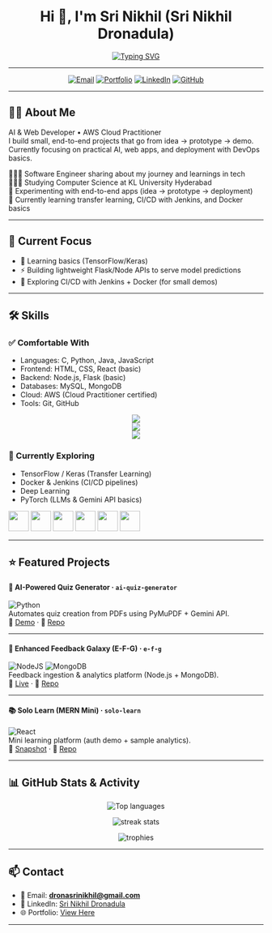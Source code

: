 
<div align="center">

# Hi 👋, I'm <b>Sri Nikhil</b> (Sri Nikhil Dronadula)  
<div align="center">

[![Typing SVG](https://readme-typing-svg.herokuapp.com?font=Fira+Code&duration=4000&pause=1000&color=F70A8D&width=600&lines=AI+ML+Enthusiast;Full+Stack+Developer;Exploring+Cloud+Architecture+and+DevOps)](https://git.io/typing-svg)

</div>


---

<!-- Contact badges -->
<a href="mailto:dronasrinikhil@gmail.com"><img alt="Email" src="https://img.shields.io/badge/Email-dronasrinikhil@gmail.com-c14438?style=for-the-badge&logo=gmail"/></a>
<a href="https://portfolio-git-main-srinikhil2005s-projects.vercel.app/"><img alt="Portfolio" src="https://img.shields.io/badge/Portfolio-View-000?style=for-the-badge&logo=vercel"/></a>
<a href="http://www.linkedin.com/in/srinikhildronadula"><img alt="LinkedIn" src="https://img.shields.io/badge/LinkedIn-Connect-0A66C2?style=for-the-badge&logo=linkedin"/></a>
<a href="https://github.com/SRINIKHIL2005"><img alt="GitHub" src="https://img.shields.io/badge/GitHub-@SRINIKHIL2005-181717?style=for-the-badge&logo=github"/></a>

---

</div>

## 👨‍💻 About Me
AI & Web Developer • AWS Cloud Practitioner  
I build small, end-to-end projects that go from idea → prototype → demo.  
Currently focusing on practical AI, web apps, and deployment with DevOps basics.  

👩🏻‍💻 Software Engineer sharing about my journey and learnings in tech  
👩🏻‍🎓 Studying Computer Science at KL University Hyderabad  
🎨 Experimenting with end-to-end apps (idea → prototype → deployment)  
💭 Currently learning transfer learning, CI/CD with Jenkins, and Docker basics  

---

## 🚀 Current Focus
- 🧠 Learning basics (TensorFlow/Keras)  
- ⚡ Building lightweight Flask/Node APIs to serve model predictions  
- 🐳 Exploring CI/CD with Jenkins + Docker (for small demos)  

---

## 🛠️ Skills

### ✅ Comfortable With
- Languages: C, Python, Java, JavaScript  
- Frontend: HTML, CSS, React (basic)  
- Backend: Node.js, Flask (basic)  
- Databases: MySQL, MongoDB  
- Cloud: AWS (Cloud Practitioner certified)  
- Tools: Git, GitHub  


<p align="center">
  <!-- Languages -->
  <img src="https://skillicons.dev/icons?i=python,java,javascript,c,react,nodejs,flask" />
  <br/>
  <!-- Databases & Cloud -->
  <img src="https://skillicons.dev/icons?i=mongodb,mysql,firebase,postgres,aws,docker" />
  <br/>
  <!-- Tools -->
  <img src="https://skillicons.dev/icons?i=git,github,vscode,figma" />
</p>

### 🚀 Currently Exploring
- TensorFlow / Keras (Transfer Learning)  
- Docker & Jenkins (CI/CD pipelines)
- Deep Learning 
- PyTorch (LLMs & Gemini API basics)
  
<p>
  <img src="https://cdn.jsdelivr.net/gh/devicons/devicon/icons/tensorflow/tensorflow-original.svg" width="40" height="40"/>
  <img src="https://cdn.jsdelivr.net/gh/devicons/devicon/icons/docker/docker-original.svg" width="40" height="40"/>
  <img src="https://cdn.jsdelivr.net/gh/devicons/devicon/icons/jenkins/jenkins-original.svg" width="40" height="40"/>
  <img src="https://cdn.jsdelivr.net/gh/devicons/devicon/icons/firebase/firebase-plain.svg" width="40" height="40"/>
  <img src="https://cdn.jsdelivr.net/gh/devicons/devicon/icons/pytorch/pytorch-original.svg" width="40" height="40"/>
  <img src="https://cdn.jsdelivr.net/gh/devicons/devicon/icons/vscode/vscode-original.svg" width="40" height="40"/>
</p>

---

## ⭐ Featured Projects

#### 📝 AI-Powered Quiz Generator · `ai-quiz-generator`  
![Python](https://img.shields.io/badge/Python-3776AB?logo=python&logoColor=white)  
Automates quiz creation from PDFs using PyMuPDF + Gemini API.  
🔗 [Demo](https://srinikhil2005.github.io/AI-Powered-Quiz-Generator/) · 🔗 [Repo](https://github.com/SRINIKHIL2005/AI-Powered-Quiz-Generator)

---

#### 💬 Enhanced Feedback Galaxy (E-F-G) · `e-f-g`  
![NodeJS](https://img.shields.io/badge/Node.js-43853D?style=flat&logo=node.js&logoColor=white) ![MongoDB](https://img.shields.io/badge/MongoDB-4EA94B?style=flat&logo=mongodb&logoColor=white)  
Feedback ingestion & analytics platform (Node.js + MongoDB).  
🔗 [Live](https://e-f-g-1.onrender.com/) · 🔗 [Repo](https://github.com/SRINIKHIL2005/EDUGALXY)

---

#### 📚 Solo Learn (MERN Mini) · `solo-learn`  
![React](https://img.shields.io/badge/React-20232A?style=flat&logo=react&logoColor=61DAFB)  
Mini learning platform (auth demo + sample analytics).  
🔗 [Snapshot](https://srinikhil2005.github.io/Solo-Learn-Learning-Platform-/) · 🔗 [Repo](https://github.com/SRINIKHIL2005/Solo-Learn-Learning-Platform-)

---

## 📊 GitHub Stats & Activity
<p align="center">
  <img src="https://github-readme-stats.vercel.app/api/top-langs/?username=SRINIKHIL2005&layout=compact&theme=radical" alt="Top languages" />
</p>

<p align="center">
  <img src="https://github-readme-streak-stats.herokuapp.com/?user=SRINIKHIL2005&theme=radical&hide_total_contributions=true" alt="streak stats"/>
</p>

<p align="center">
  <img src="https://github-profile-trophy.vercel.app/?username=SRINIKHIL2005&theme=radical&row=1&column=6" alt="trophies"/>
</p>


---

## 📫 Contact
- 📧 Email: **dronasrinikhil@gmail.com**  
- 🔗 LinkedIn: [Sri Nikhil Dronadula](http://www.linkedin.com/in/srinikhildronadula)  
- 🌐 Portfolio: [View Here](https://portfolio-git-main-srinikhil2005s-projects.vercel.app/)

---
